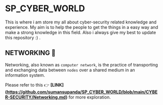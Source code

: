 # SP_CYBER_WORLD
This is where i am store my all about cyber-security related knowledge and experience. My aim is to help the people to get the things in a easy way and make a strong knowledge in this field. Also i always give my best to update this repository :) . 

## NETWORKING :open_book:
Networking, also known as `computer network`, is the practice of transporting and exchanging data between `nodes` over a shared medium in an information system.

Please refer to this :point_right: __[LINK] (https://github.com/sumansupanda/SP_CYBER_WORLD/blob/main/CYBER-SECURITY/Networking.md)__ for more exploration.
